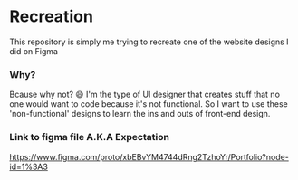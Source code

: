 # Recreation

This repository is simply me trying to recreate one of the website designs I did on Figma

### Why?

Bcause why not? 😅 
I'm the type of UI designer that creates stuff that no one would want to code because it's not functional. 
So I want to use these 'non-functional' designs to learn the ins and outs of front-end design.

### Link to figma file A.K.A Expectation

https://www.figma.com/proto/xbEBvYM4744dRng2TzhoYr/Portfolio?node-id=1%3A3
